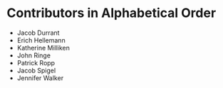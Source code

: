 Contributors in Alphabetical Order
==================================

* Jacob Durrant
* Erich Hellemann
* Katherine Milliken
* John Ringe
* Patrick Ropp
* Jacob Spigel
* Jennifer Walker
